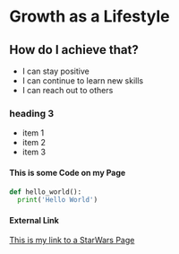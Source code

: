 # Growth as a Lifestyle

## How do I achieve that?
- I can stay positive
- I can continue to learn new skills
- I can reach out to others


### heading 3
* item 1
* item 2
* item 3


#### This is some Code on my Page
```python
def hello_world():
  print('Hello World')
```

#### External Link
[This is my link to a StarWars Page](https://www.starwars.com/)
